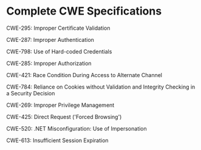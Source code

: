 

# Complete CWE Specifications

CWE-295: Improper Certificate Validation

CWE-287: Improper Authentication

CWE-798: Use of Hard-coded Credentials

CWE-285: Improper Authorization

CWE-421: Race Condition During Access to Alternate Channel

CWE-784: Reliance on Cookies without Validation and Integrity Checking in a Security Decision

CWE-269: Improper Privilege Management

CWE-425: Direct Request ('Forced Browsing')

CWE-520: .NET Misconfiguration: Use of Impersonation

CWE-613: Insufficient Session Expiration